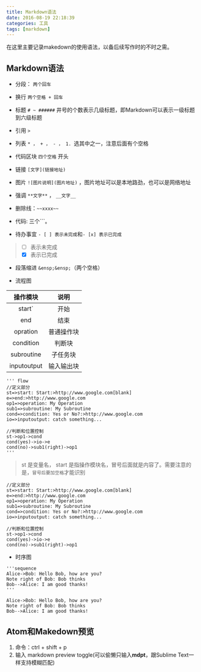 ```yaml
---
title: Markdown语法
date: 2016-08-19 22:18:39
categories: 工具
tags: [markdown]
---
```


在这里主要记录makedown的使用语法，以备后续写作时的不时之需。

<!--more-->

## Markdown语法

* 分段： `两个回车`

* 换行 `两个空格 + 回车`

* 标题 `# ~ ######` 井号的个数表示几级标题，即Markdown可以表示一级标题到六级标题

* 引用 `>`

* 列表 `* ， + ， - ， 1. `选其中之一，注意后面有个空格

* 代码区块 `四个空格` 开头

* 链接 `[文字](链接地址)`

* 图片 `![图片说明](图片地址)` ，图片地址可以是本地路劲，也可以是网络地址

* 强调 `**文字**` ， `__文字__`

* 删除线：`~~xxxx~~`

* 代码: 三个```。

* 待办事宜 `- [ ] 表示未完成`和`- [x] 表示已完成`
> - [ ] 表示未完成
> - [x] 表示已完成

* 段落缩进 `&ensp;&ensp;`（两个空格）

* 流程图

| 操作模块   | 说明    |
| :-------: | :-----: |
| start`    | 开始     |
| end       | 结束     |
| opration  | 普通操作块 |
| condition | 判断块   |
| subroutine| 子任务块 |
| inputoutput | 输入输出块 |

```
''' flow
//定义部分
st=>start: Start:>http://www.google.com[blank]
e=>end:>http://www.google.com
op1=>operation: My Operation
sub1=>subroutine: My Subroutine
cond=>condition: Yes or No?:>http://www.google.com
io=>inputoutput: catch something...

//判断和位置控制
st->op1->cond
cond(yes)->io->e
cond(no)->sub1(right)->op1
'''
```
> st 是变量名， start 是指操作模块名，冒号后面就是内容了。需要注意的是，`冒号后要加空格`才能识别

``` flow
//定义部分
st=>start: Start:>http://www.google.com[blank]
e=>end:>http://www.google.com
op1=>operation: My Operation
sub1=>subroutine: My Subroutine
cond=>condition: Yes or No?:>http://www.google.com
io=>inputoutput: catch something...

//判断和位置控制
st->op1->cond
cond(yes)->io->e
cond(no)->sub1(right)->op1
```

* 时序图

```
'''sequence
Alice->Bob: Hello Bob, how are you?
Note right of Bob: Bob thinks
Bob-->Alice: I am good thanks!
'''
```

```sequence
Alice->Bob: Hello Bob, how are you?
Note right of Bob: Bob thinks
Bob-->Alice: I am good thanks!
```


## Atom和Makedown预览

1.  命令：ctrl + shift + p
2. 输入 markdown preview toggle(可以偷懒只输入**mdpt**，跟Sublime Text一样支持模糊匹配)
